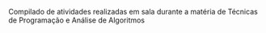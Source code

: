 Compilado de atividades realizadas em sala durante a matéria de Técnicas de Programação e Análise de Algoritmos
